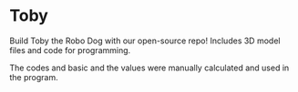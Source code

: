 # Toby
Build Toby the Robo Dog with our open-source repo! Includes 3D model files and code for programming. 

The codes and basic and the values were manually calculated and used in the program.
